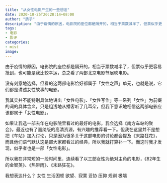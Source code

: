 ```yaml
---
title: "从女性电影产生的一些想法"
date: 2020-10-25T20:28:14+08:00
author: "质子"
description: "由于疫情的原因，电影院的座位都是隔开的，相当于票数减半了，但票似乎更容易抢到，也可能是我比较幸运，总之看了两部北京电影节展映电影。"
tags:
- 电影
- 影评
categories: 
- mist
image: 
---
```


由于疫情的原因，电影院的座位都是隔开的，相当于票数减半了，但票似乎更容易抢到，也可能是我比较幸运，总之看了两部北京电影节展映电影。

没有刻意地选择，但看的这两部电影恰好都属于「女性之声」单元，也就是说，它们都是讲述女性故事的电影。

我其实并不能特别具体地讲出「女性电影」、「女性写作」等一系列「女性」为前缀的词的具体含义，只是粗浅地从播客听了几耳朵，但我下意识地相信这两部电影应该都属于「女性电影」。

如果让我选一部去年在电影院里看过的最好的电影，我会选择《南方车站的聚会》，最近也有了戛纳版的高清资源，有兴趣的推荐看一下。但我在这里并不是想把《车站》加入讨论，只是因为很多关于这部电影的讨论都会提及《末路狂花》，而且他们语气默认这是部大家都看过的经典，所以我就打算补一下。而这时我才发现，似乎者也是一部「女性电影」。

所以我在非常短的一段时间里，连续看了以三部女性为绝对主角的电影，《82年生的金智英》、《热带雨》、《末路狂花》。

我想表达什么？
女性
生活困顿
欲望、寂寞
妥协
压抑
规训
极端
